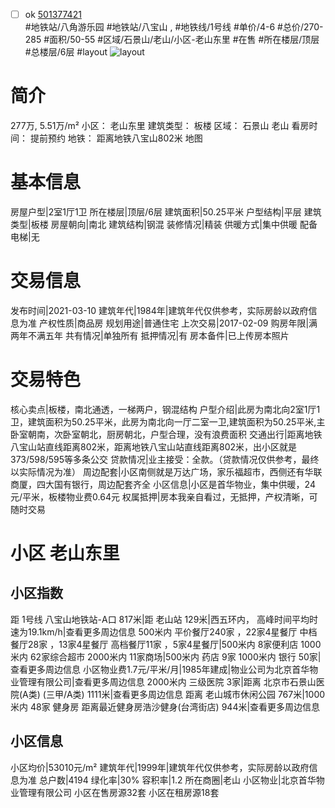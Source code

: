 - [ ] ok [501377421](https://bj.5i5j.com/ershoufang/501377421.html)  
 #地铁站/八角游乐园 #地铁站/八宝山 ,  #地铁线/1号线
#单价/4-6 #总价/270-285 #面积/50-55   #区域/石景山/老山/小区-老山东里 #在售 #所在楼层/顶层 #总楼层/6层 #layout 
![layout](http://image2a.5i5j.com/bdir/layout/0425b396946448feaa75ad835c1c8293.jpg_P5.jpg) 
# 简介 
 277万,  5.51万/m² 
小区： 老山东里
建筑类型： 板楼
区域： 石景山 老山
看房时间： 提前预约
地铁： 距离地铁八宝山802米 地图
# 基本信息 
 房屋户型|2室1厅1卫
所在楼层|顶层/6层
建筑面积|50.25平米
户型结构|平层
建筑类型|板楼
房屋朝向|南北
建筑结构|钢混
装修情况|精装
供暖方式|集中供暖
配备电梯|无
# 交易信息 
 发布时间|2021-03-10
建筑年代|1984年|建筑年代仅供参考，实际房龄以政府信息为准
产权性质|商品房
规划用途|普通住宅
上次交易|2017-02-09
购房年限|满两年不满五年
共有情况|单独所有
抵押情况|有
房本备件|已上传房本照片
# 交易特色 
 核心卖点|板楼，南北通透，一梯两户，钢混结构
户型介绍|此房为南北向2室1厅1卫，建筑面积为50.25平米，此房为南北向一厅二室一卫,建筑面积为50.25平米,主卧室朝南，次卧室朝北，厨房朝北，户型合理，没有浪费面积
交通出行|距离地铁八宝山站直线距离802米，距离地铁八宝山站直线距离802米，出小区就是373/598/595等多条公交
贷款情况|业主接受：全款。（贷款情况仅供参考，最终以实际情况为准）
周边配套|小区南侧就是万达广场，家乐福超市，西侧还有华联商厦，四大国有银行，周边配套齐全
小区信息|小区是首华物业，集中供暖，24元/平米，板楼物业费0.64元
权属抵押|房本我亲自看过，无抵押，产权清晰，可随时交易
# 小区 老山东里
## 小区指数 
 距 1号线 八宝山地铁站-A口 817米|距 老山站 129米|西五环内， 高峰时间平均时速为19.1km/h|查看更多周边信息
500米内 平价餐厅240家 ，22家4星餐厅
中档餐厅28家 ，13家4星餐厅
高档餐厅11家 ，5家4星餐厅|500米内 8家便利店
1000米内 62家综合超市
2000米内 11家商场|500米内 药店 9家
1000米内 银行 50家|查看更多周边信息
小区物业费1.7元/平米/月|1985年建成|物业公司为北京首华物业管理有限公司|查看更多周边信息
2000米内 三级医院 3家|距离 北京市石景山医院(A类) (三甲/A类) 1111米|查看更多周边信息
距离 老山城市休闲公园 767米|1000米内 48家 健身房
距离最近健身房浩沙健身(台湾街店) 944米|查看更多周边信息
## 小区信息 
 小区均价|53010元/m²
建筑年代|1999年|建筑年代仅供参考，实际房龄以政府信息为准
总户数|4194
绿化率|30%
容积率|1.2
所在商圈|老山
小区物业|北京首华物业管理有限公司
小区在售房源32套
小区在租房源18套
